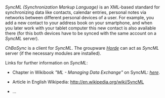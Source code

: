 _SyncML (Synchronization Markup Language)_ is an XML-based standard for synchronizing data like contacts, calendar entries, personal notes via networks between different personal devices of a user. For example, you add a new contact to your address book on your smartphone, and when you later work with your tablet computer this new contact is also available there (for this both devices have to be synced with the same account on a _SyncML_ server).

_ChBoSync_ is a client for _SyncML_. The groupware _[Horde](Horde.md)_ can act as _SyncML_ server (if the necessary modules are installed).


Links for further information on _SyncML_:

  * Chapter in Wikibook _"ML - Managing Data Exchange"_ on SyncML: _[here](http://en.wikibooks.org/wiki/XML_-_Managing_Data_Exchange/SyncML)_.

  * Article in English Wikipedia: http://en.wikipedia.org/wiki/SyncML

  * ...